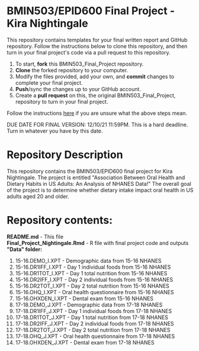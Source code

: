 # BMIN503/EPID600 Final Project - Kira Nightingale

This repository contains templates for your final written report and GitHub repository. Follow the instructions below to clone this repository, and then turn in your final project's code via a pull request to this repository.


1. To start, **fork** this BMIN503_Final_Project repository.
1. **Clone** the forked repository to your computer.
1. Modify the files provided, add your own, and **commit** changes to complete your final project.
1. **Push**/sync the changes up to your GitHub account.
1. Create a **pull request** on this, the original BMIN503_Final_Project, repository to turn in your final project.


Follow the instructions [here][forking] if you are unsure what the above steps mean.

DUE DATE FOR FINAL VERSION: 12/10/21 11:59PM. This is a hard deadline. Turn in whatever you have by this date.


<!-- Links -->
[forking]: https://guides.github.com/activities/forking/

# Repository Description
This repository contains the BMIN503/EPID600 final project for Kira Nightingale. The project is entitled "Association Between Oral Health and Dietary Habits in US Adults: An Analysis of NHANES Data!" The overall goal of the project is to determine whether dietary intake impact oral health in US adults aged 20 and older.

# Repository contents:
**README.md** - This file\
**Final_Project_Nightingale.Rmd** - R file with final project code and outputs\
**"Data" folder:**
  1. 15-16.DEMO_I.XPT - Demographic data from 15-16 NHANES
  1. 15-16.DR1IFF_I.XPT - Day 1 individual foods from 15-16 NHANES
  1. 15-16.DR1TOT_I.XPT - Day 1 total nutrition from 15-16 NHANES
  1. 15-16.DR2IFF_I.XPT - Day 2 individual foods from 15-16 NHANES
  1. 15-16.DR2TOT_I.XPT - Day 2 total nutrition from 15-16 NHANES
  1. 15-16.OHQ_I.XPT - Oral health questionnaire from 15-16 NHANES
  1. 15-16.OHXDEN_I.XPT - Dental exam from 15-16 NHANES
  1. 17-18.DEMO_J.XPT - Demographic data from 17-18 NHANES
  1. 17-18.DR1IFF_J.XPT - Day 1 individual foods from 17-18 NHANES
  1. 17-18.DR1TOT_J.XPT - Day 1 total nutrition from 17-18 NHANES
  1. 17-18.DR2IFF_J.XPT - Day 2 individual foods from 17-18 NHANES
  1. 17-18.DR2TOT_J.XPT - Day 2 total nutrition from 17-18 NHANES
  1. 17-18.OHQ_J.XPT - Oral health questionnaire from 17-18 NHANES
  1. 17-18.OHXDEN_J.XPT - Dental exam from 17-18 NHANES
